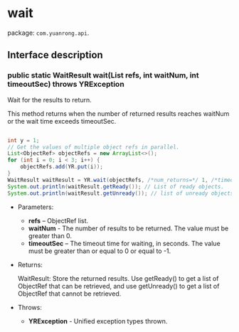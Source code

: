 # wait

package: `com.yuanrong.api`.

## Interface description

### public static WaitResult wait(List<ObjectRef> refs, int waitNum, int timeoutSec) throws YRException

Wait for the results to return.

This method returns when the number of returned results reaches waitNum or the wait time exceeds timeoutSec.

```java

int y = 1;
// Get the values of multiple object refs in parallel.
List<ObjectRef> objectRefs = new ArrayList<>();
for (int i = 0; i < 3; i++) {
    objectRefs.add(YR.put(i));
}
WaitResult waitResult = YR.wait(objectRefs, /*num_returns=*/ 1, /*timeoutMs=*/ 1000);
System.out.println(waitResult.getReady()); // List of ready objects.
System.out.println(waitResult.getUnready()); // list of unready objects.
```

- Parameters:

   - **refs** – ObjectRef list.
   - **waitNum** - The number of results to be returned. The value must be greater than 0.
   - **timeoutSec** – The timeout time for waiting, in seconds. The value must be greater than or equal to 0 or equal to -1.

- Returns:

    WaitResult: Store the returned results. Use getReady() to get a list of ObjectRef that can be retrieved, and use getUnready() to get a list of ObjectRef that cannot be retrieved.

- Throws:

   - **YRException** - Unified exception types thrown.

